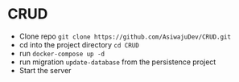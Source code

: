 # CRUD

- Clone repo `git clone https://github.com/AsiwajuDev/CRUD.git`
- cd into the project directory `cd CRUD`
- run `docker-compose up -d`
- run migration `update-database` from the persistence project
- Start the server
